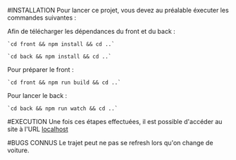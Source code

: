 #INSTALLATION
Pour lancer ce projet, vous devez au préalable éxecuter les commandes suivantes :

Afin de télécharger les dépendances du front et du back :
    
    `cd front && npm install && cd ..`
    
    `cd back && npm install && cd ..`
 
Pour préparer le front :
    
    `cd front && npm run build && cd ..` 
 
Pour lancer le back :
    
    `cd back && npm run watch && cd ..` 

#EXECUTION
Une fois ces étapes effectuées, il est possible d'accéder au site à l'URL [localhost](http://localhost)

#BUGS CONNUS
Le trajet peut ne pas se refresh lors qu'on change de voiture.
